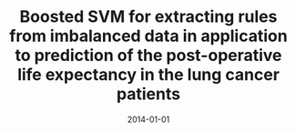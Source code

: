 ---
# Documentation: https://wowchemy.com/docs/managing-content/

title: Boosted SVM for extracting rules from imbalanced data in application to prediction
  of the post-operative life expectancy in the lung cancer patients
subtitle: ''
summary: ''
authors:
- zieba
- Jakub M. Tomczak
- Marek Lubicz
- Jerzy Świątek
tags: []
categories: []
date: '2014-01-01'
lastmod: 2022-10-07T05:50:30Z
featured: false
draft: false

# Featured image
# To use, add an image named `featured.jpg/png` to your page's folder.
# Focal points: Smart, Center, TopLeft, Top, TopRight, Left, Right, BottomLeft, Bottom, BottomRight.
image:
  caption: ''
  focal_point: ''
  preview_only: false

# Projects (optional).
#   Associate this post with one or more of your projects.
#   Simply enter your project's folder or file name without extension.
#   E.g. `projects = ["internal-project"]` references `content/project/deep-learning/index.md`.
#   Otherwise, set `projects = []`.
projects: []
publishDate: '2022-10-07T05:50:29.220712Z'
publication_types:
- '2'
abstract: ''
publication: '*Applied Soft Computing*'
doi: 10.1016/j.asoc.2013.07.016
---